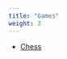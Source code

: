 ```yaml
---
title: "Games"
weight: 3
---
```


<ul>
    <li>
        <a 
            href="https://www.chess.com/member/BroccoliPancake"
            target="_blank"
        >Chess</a>
    </li>
</ul>
